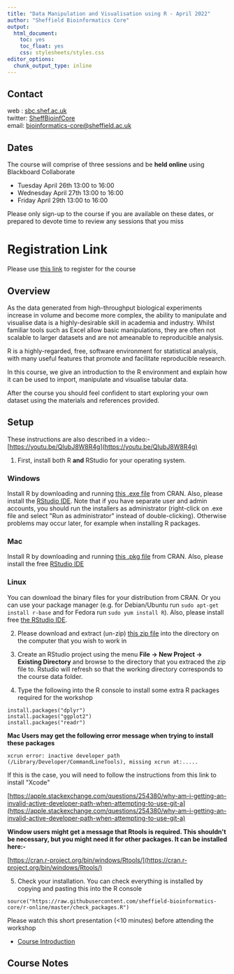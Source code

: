 ```yaml
---
title: "Data Manipulation and Visualisation using R - April 2022"
author: "Sheffield Bioinformatics Core"
output: 
  html_document: 
    toc: yes
    toc_float: yes
    css: stylesheets/styles.css
editor_options: 
  chunk_output_type: inline
---
```


## Contact

web : [sbc.shef.ac.uk](https://sbc.shef.ac.uk)  
twitter: [SheffBioinfCore](https://twitter.com/SheffBioinfCore)  
email: [bioinformatics-core@sheffield.ac.uk](bioinformatics-core@sheffield.ac.uk)

## Dates

The course will comprise of three sessions and be **held online** using Blackboard Collaborate

- Tuesday April 26th 13:00 to 16:00
- Wednesday April 27th 13:00 to 16:00
- Friday April 29th 13:00 to 16:00

Please only sign-up to the course if you are available on these dates, or prepared to devote time to review any sessions that you miss

# Registration Link

Please use [this link](https://onlineshop.shef.ac.uk/conferences-and-events/faculty-of-medicine-dentistry-and-health/neuroscience/data-manipulation-and-visualisation-in-r-online) to register for the course


## Overview

As the data generated from high-throughput biological experiments increase in volume and become more complex, the ability to manipulate and visualise data is a highly-desirable skill in academia and industry. Whilst familiar tools such as Excel allow basic manipulations, they are often not scalable to larger datasets and are not ameanable to reproducible analysis. 

R is a highly-regarded, free, software environment for statistical analysis, with many useful features that promote and facilitate reproducible research.

In this course, we give an introduction to the R environment and explain how it can be used to import, manipulate and visualise tabular data. 

After the course you should feel confident to start exploring your own dataset using the materials and references provided. 

## Setup

These instructions are also described in a video:- [https://youtu.be/QIubJ8W8R4g](https://youtu.be/QIubJ8W8R4g)

1) First, install both R **and** RStudio for your operating system. 

### Windows

Install R by downloading and running [this .exe file](http://cran.r-project.org/bin/windows/base/release.htm) from CRAN. Also, please install the [RStudio IDE](http://www.rstudio.com/ide/download/desktop). Note that if you have separate user and admin accounts, you should run the installers as administrator (right-click on .exe file and select "Run as administrator" instead of double-clicking). Otherwise problems may occur later, for example when installing R packages.

### Mac

Install R by downloading and running [this .pkg file](https://cran.r-project.org/bin/macosx/base/R-4.2.0.pkg) from CRAN. Also, please install the free [RStudio IDE](https://www.rstudio.com/products/rstudio/download/#download) 

### Linux

You can download the binary files for your distribution from CRAN. Or you can use your package manager (e.g. for Debian/Ubuntu run `sudo apt-get install r-base` and for Fedora run `sudo yum install R`). Also, please install free [the RStudio IDE](https://www.rstudio.com/products/rstudio/download/#download). 


  
2) Please download and extract (un-zip) [this zip file](https://github.com/sheffield-bioinformatics-core/r-online/raw/master/CourseData.zip) into the directory on the computer that you wish to work in

3) Create an RStudio project using the menu **File -> New Project -> Existing Directory** and browse to the directory that you extraced the zip file to. Rstudio will refresh so that the working directory corresponds to the course data folder.

4) Type the following into the R console to install some extra R packages required for the workshop

```
install.packages("dplyr")
install.packages("ggplot2")
install.packages("readr")
```



**Mac Users may get the following error message when trying to install these packages**

```
xcrun error: inactive developer path (/Library/Developer/CommandLineTools), missing xcrun at:.....

```

If this is the case, you will need to follow the instructions from this link to install "Xcode"

[https://apple.stackexchange.com/questions/254380/why-am-i-getting-an-invalid-active-developer-path-when-attempting-to-use-git-a](https://apple.stackexchange.com/questions/254380/why-am-i-getting-an-invalid-active-developer-path-when-attempting-to-use-git-a)

**Window users might get a message that Rtools is required. This shouldn't be necessary, but you might need it for other packages. It can be installed here:-**

[https://cran.r-project.org/bin/windows/Rtools/](https://cran.r-project.org/bin/windows/Rtools/)


5) Check your installation. You can check everything is installed by copying and pasting this into the R console

```
source("https://raw.githubusercontent.com/sheffield-bioinformatics-core/r-online/master/check_packages.R")

```

Please watch this short presentation (<10 minutes) before attending the workshop

- [Course Introduction](https://www.youtube.com/watch?v=bb-qyh3c9vE)

## Course Notes


